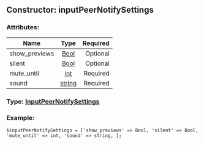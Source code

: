 ## Constructor: inputPeerNotifySettings  

### Attributes:

| Name     |    Type       | Required |
|----------|:-------------:|---------:|
|show\_previews|[Bool](../types/Bool.md) | Optional|
|silent|[Bool](../types/Bool.md) | Optional|
|mute\_until|[int](../types/int.md) | Required|
|sound|[string](../types/string.md) | Required|


### Type: [InputPeerNotifySettings](../types/InputPeerNotifySettings.md)

### Example:


```
$inputPeerNotifySettings = ['show_previews' => Bool, 'silent' => Bool, 'mute_until' => int, 'sound' => string, ];
```